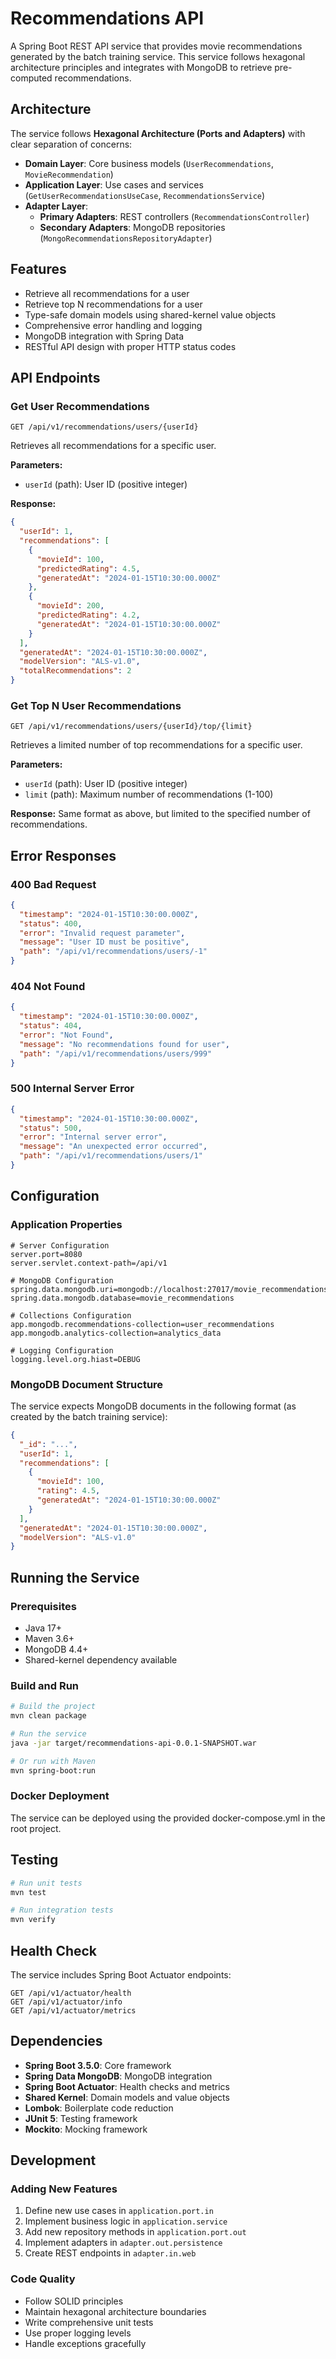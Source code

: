 # Recommendations API

A Spring Boot REST API service that provides movie recommendations generated by the batch training service. This service follows hexagonal architecture principles and integrates with MongoDB to retrieve pre-computed recommendations.

## Architecture

The service follows **Hexagonal Architecture (Ports and Adapters)** with clear separation of concerns:

- **Domain Layer**: Core business models (`UserRecommendations`, `MovieRecommendation`)
- **Application Layer**: Use cases and services (`GetUserRecommendationsUseCase`, `RecommendationsService`)
- **Adapter Layer**: 
  - **Primary Adapters**: REST controllers (`RecommendationsController`)
  - **Secondary Adapters**: MongoDB repositories (`MongoRecommendationsRepositoryAdapter`)

## Features

- Retrieve all recommendations for a user
- Retrieve top N recommendations for a user
- Type-safe domain models using shared-kernel value objects
- Comprehensive error handling and logging
- MongoDB integration with Spring Data
- RESTful API design with proper HTTP status codes

## API Endpoints

### Get User Recommendations

```http
GET /api/v1/recommendations/users/{userId}
```

Retrieves all recommendations for a specific user.

**Parameters:**
- `userId` (path): User ID (positive integer)

**Response:**
```json
{
  "userId": 1,
  "recommendations": [
    {
      "movieId": 100,
      "predictedRating": 4.5,
      "generatedAt": "2024-01-15T10:30:00.000Z"
    },
    {
      "movieId": 200,
      "predictedRating": 4.2,
      "generatedAt": "2024-01-15T10:30:00.000Z"
    }
  ],
  "generatedAt": "2024-01-15T10:30:00.000Z",
  "modelVersion": "ALS-v1.0",
  "totalRecommendations": 2
}
```

### Get Top N User Recommendations

```http
GET /api/v1/recommendations/users/{userId}/top/{limit}
```

Retrieves a limited number of top recommendations for a specific user.

**Parameters:**
- `userId` (path): User ID (positive integer)
- `limit` (path): Maximum number of recommendations (1-100)

**Response:** Same format as above, but limited to the specified number of recommendations.

## Error Responses

### 400 Bad Request
```json
{
  "timestamp": "2024-01-15T10:30:00.000Z",
  "status": 400,
  "error": "Invalid request parameter",
  "message": "User ID must be positive",
  "path": "/api/v1/recommendations/users/-1"
}
```

### 404 Not Found
```json
{
  "timestamp": "2024-01-15T10:30:00.000Z",
  "status": 404,
  "error": "Not Found",
  "message": "No recommendations found for user",
  "path": "/api/v1/recommendations/users/999"
}
```

### 500 Internal Server Error
```json
{
  "timestamp": "2024-01-15T10:30:00.000Z",
  "status": 500,
  "error": "Internal server error",
  "message": "An unexpected error occurred",
  "path": "/api/v1/recommendations/users/1"
}
```

## Configuration

### Application Properties

```properties
# Server Configuration
server.port=8080
server.servlet.context-path=/api/v1

# MongoDB Configuration
spring.data.mongodb.uri=mongodb://localhost:27017/movie_recommendations
spring.data.mongodb.database=movie_recommendations

# Collections Configuration
app.mongodb.recommendations-collection=user_recommendations
app.mongodb.analytics-collection=analytics_data

# Logging Configuration
logging.level.org.hiast=DEBUG
```

### MongoDB Document Structure

The service expects MongoDB documents in the following format (as created by the batch training service):

```json
{
  "_id": "...",
  "userId": 1,
  "recommendations": [
    {
      "movieId": 100,
      "rating": 4.5,
      "generatedAt": "2024-01-15T10:30:00.000Z"
    }
  ],
  "generatedAt": "2024-01-15T10:30:00.000Z",
  "modelVersion": "ALS-v1.0"
}
```

## Running the Service

### Prerequisites

- Java 17+
- Maven 3.6+
- MongoDB 4.4+
- Shared-kernel dependency available

### Build and Run

```bash
# Build the project
mvn clean package

# Run the service
java -jar target/recommendations-api-0.0.1-SNAPSHOT.war

# Or run with Maven
mvn spring-boot:run
```

### Docker Deployment

The service can be deployed using the provided docker-compose.yml in the root project.

## Testing

```bash
# Run unit tests
mvn test

# Run integration tests
mvn verify
```

## Health Check

The service includes Spring Boot Actuator endpoints:

```http
GET /api/v1/actuator/health
GET /api/v1/actuator/info
GET /api/v1/actuator/metrics
```

## Dependencies

- **Spring Boot 3.5.0**: Core framework
- **Spring Data MongoDB**: MongoDB integration
- **Spring Boot Actuator**: Health checks and metrics
- **Shared Kernel**: Domain models and value objects
- **Lombok**: Boilerplate code reduction
- **JUnit 5**: Testing framework
- **Mockito**: Mocking framework

## Development

### Adding New Features

1. Define new use cases in `application.port.in`
2. Implement business logic in `application.service`
3. Add new repository methods in `application.port.out`
4. Implement adapters in `adapter.out.persistence`
5. Create REST endpoints in `adapter.in.web`

### Code Quality

- Follow SOLID principles
- Maintain hexagonal architecture boundaries
- Write comprehensive unit tests
- Use proper logging levels
- Handle exceptions gracefully
